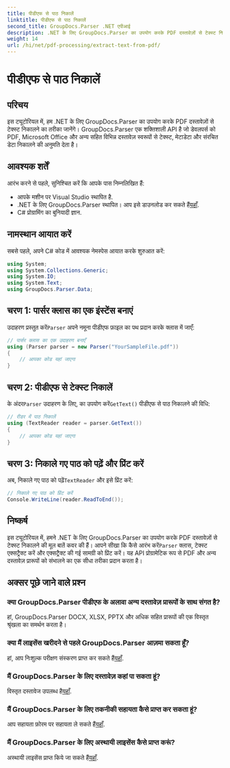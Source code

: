 ```yaml
---
title: पीडीएफ से पाठ निकालें
linktitle: पीडीएफ से पाठ निकालें
second_title: GroupDocs.Parser .NET एपीआई
description: .NET के लिए GroupDocs.Parser का उपयोग करके PDF दस्तावेज़ों से टेक्स्ट निकालना सीखें। डेवलपर्स के लिए चरण-दर-चरण ट्यूटोरियल।
weight: 14
url: /hi/net/pdf-processing/extract-text-from-pdf/
---
```


# पीडीएफ से पाठ निकालें

## परिचय
इस ट्यूटोरियल में, हम .NET के लिए GroupDocs.Parser का उपयोग करके PDF दस्तावेज़ों से टेक्स्ट निकालने का तरीका जानेंगे। GroupDocs.Parser एक शक्तिशाली API है जो डेवलपर्स को PDF, Microsoft Office और अन्य सहित विभिन्न दस्तावेज़ स्वरूपों से टेक्स्ट, मेटाडेटा और संरचित डेटा निकालने की अनुमति देता है।
## आवश्यक शर्तें
आरंभ करने से पहले, सुनिश्चित करें कि आपके पास निम्नलिखित हैं:
- आपके मशीन पर Visual Studio स्थापित है.
-  .NET के लिए GroupDocs.Parser स्थापित। आप इसे डाउनलोड कर सकते हैं[यहाँ](https://releases.groupdocs.com/parser/net/).
- C# प्रोग्रामिंग का बुनियादी ज्ञान.

## नामस्थान आयात करें
सबसे पहले, अपने C# कोड में आवश्यक नेमस्पेस आयात करके शुरुआत करें:
```csharp
using System;
using System.Collections.Generic;
using System.IO;
using System.Text;
using GroupDocs.Parser.Data;
```
## चरण 1: पार्सर क्लास का एक इंस्टेंस बनाएं
 उदाहरण प्रस्तुत करें`Parser` अपने नमूना पीडीएफ फ़ाइल का पथ प्रदान करके क्लास में जाएँ:
```csharp
// पार्सर क्लास का एक उदाहरण बनाएँ
using (Parser parser = new Parser("YourSampleFile.pdf"))
{
    // आपका कोड यहां जाएगा
}
```
## चरण 2: पीडीएफ से टेक्स्ट निकालें
 के अंदर`Parser` उदाहरण के लिए, का उपयोग करें`GetText()` पीडीएफ से पाठ निकालने की विधि:
```csharp
// रीडर में पाठ निकालें
using (TextReader reader = parser.GetText())
{
    // आपका कोड यहां जाएगा
}
```
## चरण 3: निकाले गए पाठ को पढ़ें और प्रिंट करें
 अब, निकाले गए पाठ को पढ़ें`TextReader` और इसे प्रिंट करें:
```csharp
// निकाले गए पाठ को प्रिंट करें
Console.WriteLine(reader.ReadToEnd());
```

## निष्कर्ष
 इस ट्यूटोरियल में, हमने .NET के लिए GroupDocs.Parser का उपयोग करके PDF दस्तावेज़ों से टेक्स्ट निकालने की मूल बातें कवर की हैं। आपने सीखा कि कैसे आरंभ करें`Parser` क्लास, टेक्स्ट एक्सट्रैक्ट करें और एक्सट्रैक्ट की गई सामग्री को प्रिंट करें। यह API प्रोग्रामेटिक रूप से PDF और अन्य दस्तावेज़ प्रारूपों को संभालने का एक सीधा तरीका प्रदान करता है।

## अक्सर पूछे जाने वाले प्रश्न
### क्या GroupDocs.Parser पीडीएफ के अलावा अन्य दस्तावेज़ प्रारूपों के साथ संगत है?
हां, GroupDocs.Parser DOCX, XLSX, PPTX और अधिक सहित प्रारूपों की एक विस्तृत श्रृंखला का समर्थन करता है।
### क्या मैं लाइसेंस खरीदने से पहले GroupDocs.Parser आज़मा सकता हूँ?
 हां, आप निःशुल्क परीक्षण संस्करण प्राप्त कर सकते हैं[यहाँ](https://releases.groupdocs.com/).
### मैं GroupDocs.Parser के लिए दस्तावेज़ कहां पा सकता हूं?
 विस्तृत दस्तावेज उपलब्ध है[यहाँ](https://tutorials.groupdocs.com/parser/net/).
### मैं GroupDocs.Parser के लिए तकनीकी सहायता कैसे प्राप्त कर सकता हूं?
 आप सहायता फ़ोरम पर सहायता ले सकते हैं[यहाँ](https://forum.groupdocs.com/c/parser/17).
### मैं GroupDocs.Parser के लिए अस्थायी लाइसेंस कैसे प्राप्त करूं?
 अस्थायी लाइसेंस प्राप्त किये जा सकते हैं[यहाँ](https://purchase.groupdocs.com/temporary-license/).
